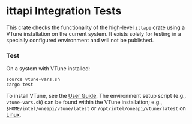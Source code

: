 # ittapi Integration Tests

This crate checks the functionality of the high-level `ittapi` crate using a VTune installation on
the current system. It exists solely for testing in a specially configured environment and will not
be published.

### Test

On a system with VTune installed:

```
source vtune-vars.sh
cargo test
```

To install VTune, see the [User
Guide](https://www.intel.com/content/www/us/en/develop/documentation/vtune-help/top/installation.html).
The environment setup script (e.g., `vtune-vars.sh`) can be found within the VTune installation;
e.g., `$HOME/intel/oneapi/vtune/latest` or `/opt/intel/oneapi/vtune/latest` on
[Linux](https://www.intel.com/content/www/us/en/develop/documentation/get-started-with-vtune/top/linux-os.html).
